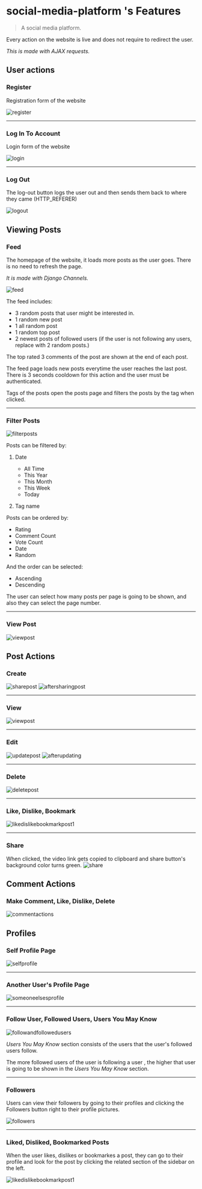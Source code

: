 # social-media-platform 's Features
> A social media platform.

Every action on the website is live and does not require to redirect the user.

*This is made with AJAX requests.*

## User actions

### Register
Registration form of the website

![register](https://user-images.githubusercontent.com/93938698/190922056-ee41ea66-32d9-4bf2-b5fc-8482cb6938c9.png)

***

### Log In To Account
Login form of the website

![login](https://user-images.githubusercontent.com/93938698/190922060-8e43c0ee-5fee-425d-af64-9e951e3e2fee.png)

***

### Log Out
The log-out button logs the user out and then sends them back to where they came (HTTP_REFERER)

![logout](https://user-images.githubusercontent.com/93938698/190923910-8b208214-12e5-4c6e-a2a7-b7cab414aa1b.gif)

## Viewing Posts

### Feed
The homepage of the website, it loads more posts as the user goes. There is no need to refresh the page.

*It is made with Django Channels.*

![feed](https://user-images.githubusercontent.com/93938698/190931970-b9eb13c8-eaf0-4e6c-b25d-4007cf167a25.gif)

The feed includes:

* 3 random posts that user might be interested in.
* 1 random new post
* 1 all random post
* 1 random top post
* 2 newest posts of followed users (if the user is not following any users, replace with 2 random posts.)

The top rated 3 comments of the post are shown at the end of each post.

The feed page loads new posts everytime the user reaches the last post. There is 3 seconds cooldown for this action and the user must be authenticated.

Tags of the posts open the posts page and filters the posts by the tag when clicked.

***

### Filter Posts
![filterposts](https://user-images.githubusercontent.com/93938698/190927782-4d1f311f-5c1f-4248-a435-609ca57e6438.gif)

Posts can be filtered by:

1. Date
   * All Time
   * This Year
   * This Month
   * This Week
   * Today

2. Tag name

Posts can be ordered by:

* Rating
* Comment Count
* Vote Count
* Date
* Random

And the order can be selected:
* Ascending
* Descending

The user can select how many posts per page is going to be shown, and also they can select the page number.

***

### View Post
![viewpost](https://user-images.githubusercontent.com/93938698/190922087-b9b0ddae-ec29-43f0-8013-b9f756153d28.png)

## Post Actions

### Create 
![sharepost](https://user-images.githubusercontent.com/93938698/190922092-2bb9f0d0-077c-4926-989e-2c31c7b2c4f0.png)
![aftersharingpost](https://user-images.githubusercontent.com/93938698/190922093-1e54db4e-dcd9-4908-9421-7ad1e4655b10.png)

***

### View
![viewpost](https://user-images.githubusercontent.com/93938698/190922107-6b4deb6f-dd07-4cac-a79e-9935181cc01a.png)

***

### Edit
![updatepost](https://user-images.githubusercontent.com/93938698/190922100-46b8ff22-ea03-4f5c-88af-26d0be506fde.png)
![afterupdating](https://user-images.githubusercontent.com/93938698/190922120-2687031a-904e-46fa-b4c4-39fc0fbcb8d9.png)

***

### Delete
![deletepost](https://user-images.githubusercontent.com/93938698/190922113-9275ee6f-a1c3-4b12-ba53-b19d2d268be4.png)

***

### Like, Dislike, Bookmark

![likedislikebookmarkpost1](https://user-images.githubusercontent.com/93938698/190922870-ebd876a4-6157-46ad-87f5-b85d4c2043b8.gif)

***

### Share
When clicked, the video link gets copied to clipboard and share button's background color turns green.
![share](https://user-images.githubusercontent.com/93938698/190924500-e9879590-2b4b-41dd-8530-2a567c1b9248.gif)


## Comment Actions

### Make Comment, Like, Dislike, Delete
![commentactions](https://user-images.githubusercontent.com/93938698/190925639-f381b2b5-8f14-4dd6-90ab-adee7cc53037.gif)

## Profiles

### Self Profile Page
![selfprofile](https://user-images.githubusercontent.com/93938698/190922132-7d3a3c93-732d-43ba-943e-9942c500550f.png)

***

### Another User's Profile Page
![someoneelsesprofile](https://user-images.githubusercontent.com/93938698/190922137-af6df15f-8bc3-4735-80a9-b1d08b0d1328.png)

***

### Follow User, Followed Users, Users You May Know
![followandfollowedusers](https://user-images.githubusercontent.com/93938698/190924816-04ed9751-499b-4752-bcb3-3c69ba1e5f64.gif)

_Users You May Know_ section consists of the users that the user's followed users follow.

The more followed users of the user is following a user , the higher that user is going to be shown in the _Users You May Know_ section.

***

### Followers
Users can view their followers by going to their profiles and clicking the Followers button right to their profile pictures.

![followers](https://user-images.githubusercontent.com/93938698/190924609-4897caf4-e559-4a00-a42c-9eecd692ce61.png)

***

### Liked, Disliked, Bookmarked Posts
When the user likes, dislikes or bookmarkes a post, they can go to their profile and look for the post by clicking the related section of the sidebar on the left.

![likedislikebookmarkpost1](https://user-images.githubusercontent.com/93938698/190922870-ebd876a4-6157-46ad-87f5-b85d4c2043b8.gif)
